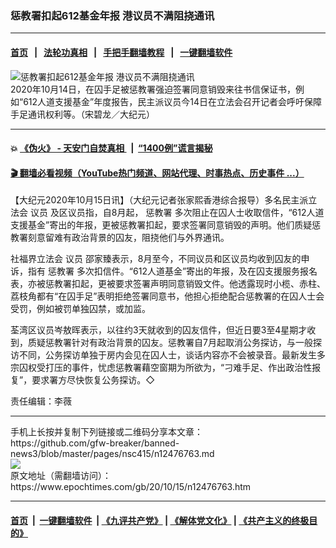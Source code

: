 ### 惩教署扣起612基金年报 港议员不满阻挠通讯
------------------------

#### [首页](https://github.com/gfw-breaker/banned-news3/blob/master/README.md) &nbsp;&nbsp;|&nbsp;&nbsp; [法轮功真相](https://github.com/begood0513/basic/blob/master/README.md)  &nbsp;&nbsp;|&nbsp;&nbsp; [手把手翻墙教程](https://github.com/gfw-breaker/guides/wiki)  &nbsp;&nbsp;|&nbsp;&nbsp; [一键翻墙软件](https://github.com/gfw-breaker/nogfw/blob/master/README.md)  



<div><img alt="惩教署扣起612基金年报 港议员不满阻挠通讯" class="attachment-djy_600_400 size-djy_600_400 wp-post-image" src="https://i.epochtimes.com/assets/uploads/2020/10/201014101548100311-600x400.jpg"/>
<div class="caption">
 2020年10月14日，在囚手足被惩教署强迫签署同意销毁来往书信保证书，例如“612人道支援基金”年度报告，民主派议员今14日在立法会召开记者会呼吁保障手足通讯权利等。（宋碧龙／大纪元）
</div></div><hr/>

#### 💥 [《伪火》 - 天安门自焚真相 ](http://158.247.195.190:10000/videos/blog/weihuo.html)&nbsp; |&nbsp; [“1400例”谎言揭秘  ](http://158.247.195.190:10000/videos/blog/jiexi1400.html)

#### [ 🎬  翻墙必看视频（YouTube热门频道、网站代理、时事热点、历史事件 ...）](https://github.com/gfw-breaker/links/blob/master/banned.md)

<div><p>
 【大纪元2020年10月15日讯】（大纪元记者张家熙香港综合报导）多名民主派立法会
 <ok href="https://www.epochtimes.com/gb/tag/%E8%AE%AE%E5%91%98.html">
  议员
 </ok>
 及区议员指，自8月起，
 <ok href="https://www.epochtimes.com/gb/tag/%E6%83%A9%E6%95%99%E7%BD%B2.html">
  惩教署
 </ok>
 多次阻止在囚人士收取信件，“612人道支援基金”寄出的年报，更被惩教署扣起，要求签署同意销毁的声明。他们质疑惩教署刻意留难有政治背景的囚友，阻挠他们与外界通讯。
</p>
<p>
 社福界立法会
 <ok href="https://www.epochtimes.com/gb/tag/%E8%AE%AE%E5%91%98.html">
  议员
 </ok>
 邵家臻表示，8月至今，不同议员和区议员均收到囚友的申诉，指有
 <ok href="https://www.epochtimes.com/gb/tag/%E6%83%A9%E6%95%99%E7%BD%B2.html">
  惩教署
 </ok>
 多次扣信件。“612人道基金”寄出的年报，及在囚支援服务报名表，亦被惩教署扣起，更被要求签署声明同意销毁文件。他透露现时小榄、赤柱、荔枝角都有“在囚手足”表明拒绝签署同意书，他担心拒绝配合惩教署的在囚人士会受罚，例如被罚单独囚禁，或加监。
</p>
<p>
 荃湾区议员岑敖晖表示，以往约3天就收到的囚友信件，但近日要3至4星期才收到，质疑惩教署针对有政治背景的囚友。惩教署自7月起取消公务探访，与一般探访不同，公务探访单独于房内会见在囚人士，谈话内容亦不会被录音。最新发生多宗囚权受打压的事件，忧虑惩教署藉空窗期为所欲为，“刁难手足、作出政治性报复”，要求署方尽快恢复公务探访。◇
</p>
<p>
 责任编辑：李薇
</p>
</div>
<hr/>
手机上长按并复制下列链接或二维码分享本文章：<br/>
https://github.com/gfw-breaker/banned-news3/blob/master/pages/nsc415/n12476763.md <br/>
<a href='https://github.com/gfw-breaker/banned-news3/blob/master/pages/nsc415/n12476763.md'><img src='https://github.com/gfw-breaker/banned-news3/blob/master/pages/nsc415/n12476763.md.png'/></a> <br/>
原文地址（需翻墙访问）：https://www.epochtimes.com/gb/20/10/15/n12476763.htm


------------------------
#### [首页](https://github.com/gfw-breaker/banned-news3/blob/master/README.md) &nbsp;|&nbsp; [一键翻墙软件](https://github.com/gfw-breaker/nogfw/blob/master/README.md) &nbsp;| [《九评共产党》](https://github.com/gfw-breaker/9ping.md/blob/master/README.md#九评之一评共产党是什么) | [《解体党文化》](https://github.com/gfw-breaker/jtdwh.md/blob/master/README.md) | [《共产主义的终极目的》](https://github.com/gfw-breaker/gczydzjmd.md/blob/master/README.md)


<img src='http://gfw-breaker.win/banned-news3/pages/nsc415/n12476763.md' width='0px' height='0px'/>